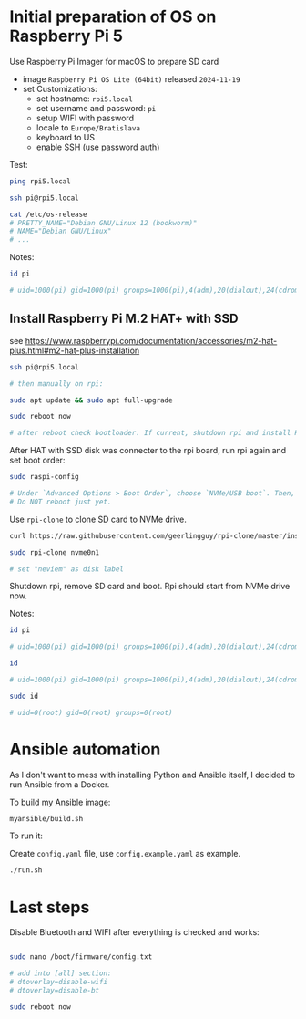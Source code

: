 # Initial preparation of OS on Raspberry Pi 5

Use Raspberry Pi Imager for macOS to prepare SD card

- image `Raspberry Pi OS Lite (64bit)` released `2024-11-19`
- set Customizations:
  - set hostname: `rpi5.local`
  - set username and password: `pi`
  - setup WIFI with password
  - locale to `Europe/Bratislava`
  - keyboard to US
  - enable SSH (use password auth)

Test:

```sh
ping rpi5.local

ssh pi@rpi5.local

cat /etc/os-release
# PRETTY_NAME="Debian GNU/Linux 12 (bookworm)"
# NAME="Debian GNU/Linux"
# ...
```

Notes:

```sh
id pi

# uid=1000(pi) gid=1000(pi) groups=1000(pi),4(adm),20(dialout),24(cdrom),27(sudo),29(audio),44(video),46(plugdev),60(games),100(users),102(input),105(render),110(netdev),995(spi),994(i2c),993(gpio),115(lpadmin)
```

## Install Raspberry Pi M.2 HAT+ with SSD

see https://www.raspberrypi.com/documentation/accessories/m2-hat-plus.html#m2-hat-plus-installation

```sh
ssh pi@rpi5.local

# then manually on rpi:

sudo apt update && sudo apt full-upgrade

sudo reboot now

# after reboot check bootloader. If current, shutdown rpi and install HAT.
```

After HAT with SSD disk was connecter to the rpi board, run rpi again and set boot order:

```sh
sudo raspi-config

# Under `Advanced Options > Boot Order`, choose `NVMe/USB boot`. Then, exit `raspi-config` with `Finish`
# Do NOT reboot just yet.
```

Use `rpi-clone` to clone SD card to NVMe drive.

```sh
curl https://raw.githubusercontent.com/geerlingguy/rpi-clone/master/install | sudo bash

sudo rpi-clone nvme0n1

# set "neviem" as disk label
```

Shutdown rpi, remove SD card and boot. Rpi should start from NVMe drive now.

Notes:

```sh
id pi

# uid=1000(pi) gid=1000(pi) groups=1000(pi),4(adm),20(dialout),24(cdrom),27(sudo),29(audio),44(video),46(plugdev),60(games),100(users),102(input),105(render),110(netdev),995(spi),994(i2c),993(gpio),115(lpadmin)

id

# uid=1000(pi) gid=1000(pi) groups=1000(pi),4(adm),20(dialout),24(cdrom),27(sudo),29(audio),44(video),46(plugdev),60(games),100(users),102(input),105(render),110(netdev),115(lpadmin),993(gpio),994(i2c),995(spi)

sudo id

# uid=0(root) gid=0(root) groups=0(root)

```

# Ansible automation

As I don't want to mess with installing Python and Ansible itself, I decided to run Ansible from a Docker.

To build my Ansible image:

```sh
myansible/build.sh
```

To run it:

Create `config.yaml` file, use `config.example.yaml` as example.

```sh
./run.sh
```
# Last steps

Disable Bluetooth and WIFI after everything is checked and works:

```sh

sudo nano /boot/firmware/config.txt

# add into [all] section:
# dtoverlay=disable-wifi
# dtoverlay=disable-bt

sudo reboot now
```
